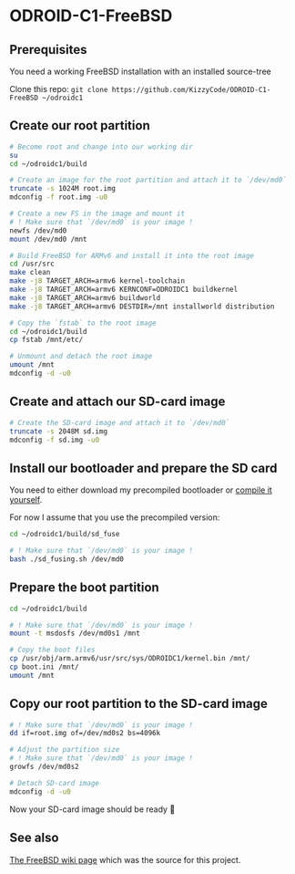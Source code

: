 # ODROID-C1-FreeBSD

## Prerequisites
You need a working FreeBSD installation with an installed source-tree

Clone this repo: `git clone https://github.com/KizzyCode/ODROID-C1-FreeBSD ~/odroidc1`

## Create our root partition
```sh
# Become root and change into our working dir
su
cd ~/odroidc1/build

# Create an image for the root partition and attach it to `/dev/md0`
truncate -s 1024M root.img
mdconfig -f root.img -u0

# Create a new FS in the image and mount it
# ! Make sure that `/dev/md0` is your image !
newfs /dev/md0
mount /dev/md0 /mnt

# Build FreeBSD for ARMv6 and install it into the root image
cd /usr/src
make clean
make -j8 TARGET_ARCH=armv6 kernel-toolchain
make -j8 TARGET_ARCH=armv6 KERNCONF=ODROIDC1 buildkernel
make -j8 TARGET_ARCH=armv6 buildworld
make -j8 TARGET_ARCH=armv6 DESTDIR=/mnt installworld distribution

# Copy the `fstab` to the root image
cd ~/odroidc1/build
cp fstab /mnt/etc/

# Unmount and detach the root image
umount /mnt
mdconfig -d -u0
```

## Create and attach our SD-card image
```sh
# Create the SD-card image and attach it to `/dev/md0`
truncate -s 2048M sd.img
mdconfig -f sd.img -u0
```

## Install our bootloader and prepare the SD card
You need to either download my precompiled bootloader or [compile it yourself](https://github.com/KizzyCode/ODROID-C1-FreeBSD/blob/master/sd_fuse/build_under_fedora.md).

For now I assume that you use the precompiled version:
```sh
cd ~/odroidc1/build/sd_fuse

# ! Make sure that `/dev/md0` is your image !
bash ./sd_fusing.sh /dev/md0
```

## Prepare the boot partition
```sh
cd ~/odroidc1/build

# ! Make sure that `/dev/md0` is your image !
mount -t msdosfs /dev/md0s1 /mnt

# Copy the boot files
cp /usr/obj/arm.armv6/usr/src/sys/ODROIDC1/kernel.bin /mnt/
cp boot.ini /mnt/
umount /mnt
```

## Copy our root partition to the SD-card image
```sh
# ! Make sure that `/dev/md0` is your image !
dd if=root.img of=/dev/md0s2 bs=4096k

# Adjust the partition size
# ! Make sure that `/dev/md0` is your image !
growfs /dev/md0s2

# Detach SD-card image
mdconfig -d -u0
```

Now your SD-card image should be ready 🎉

## See also
[The FreeBSD wiki page](https://wiki.freebsd.org/FreeBSD/arm/Odroid-C1) which was the source for this project.
